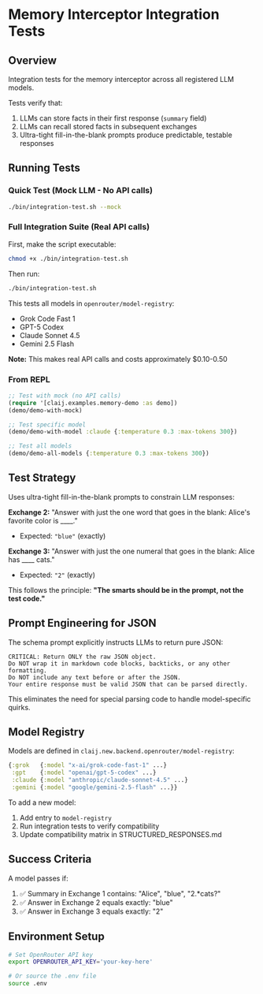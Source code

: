 # Memory Interceptor Integration Tests

## Overview

Integration tests for the memory interceptor across all registered LLM models.

Tests verify that:
1. LLMs can store facts in their first response (`summary` field)
2. LLMs can recall stored facts in subsequent exchanges
3. Ultra-tight fill-in-the-blank prompts produce predictable, testable responses

## Running Tests

### Quick Test (Mock LLM - No API calls)

```bash
./bin/integration-test.sh --mock
```

### Full Integration Suite (Real API calls)

First, make the script executable:
```bash
chmod +x ./bin/integration-test.sh
```

Then run:
```bash
./bin/integration-test.sh
```

This tests all models in `openrouter/model-registry`:
- Grok Code Fast 1
- GPT-5 Codex
- Claude Sonnet 4.5
- Gemini 2.5 Flash

**Note:** This makes real API calls and costs approximately $0.10-0.50

### From REPL

```clojure
;; Test with mock (no API calls)
(require '[claij.examples.memory-demo :as demo])
(demo/demo-with-mock)

;; Test specific model
(demo/demo-with-model :claude {:temperature 0.3 :max-tokens 300})

;; Test all models
(demo/demo-all-models {:temperature 0.3 :max-tokens 300})
```

## Test Strategy

Uses ultra-tight fill-in-the-blank prompts to constrain LLM responses:

**Exchange 2:** "Answer with just the one word that goes in the blank: Alice's favorite color is ____."
- Expected: `"blue"` (exactly)

**Exchange 3:** "Answer with just the one numeral that goes in the blank: Alice has ____ cats."
- Expected: `"2"` (exactly)

This follows the principle: **"The smarts should be in the prompt, not the test code."**

## Prompt Engineering for JSON

The schema prompt explicitly instructs LLMs to return pure JSON:

```
CRITICAL: Return ONLY the raw JSON object.
Do NOT wrap it in markdown code blocks, backticks, or any other formatting.
Do NOT include any text before or after the JSON.
Your entire response must be valid JSON that can be parsed directly.
```

This eliminates the need for special parsing code to handle model-specific quirks.

## Model Registry

Models are defined in `claij.new.backend.openrouter/model-registry`:

```clojure
{:grok   {:model "x-ai/grok-code-fast-1" ...}
 :gpt    {:model "openai/gpt-5-codex" ...}
 :claude {:model "anthropic/claude-sonnet-4.5" ...}
 :gemini {:model "google/gemini-2.5-flash" ...}}
```

To add a new model:
1. Add entry to `model-registry`
2. Run integration tests to verify compatibility
3. Update compatibility matrix in STRUCTURED_RESPONSES.md

## Success Criteria

A model passes if:
1. ✅ Summary in Exchange 1 contains: "Alice", "blue", "2.*cats?"
2. ✅ Answer in Exchange 2 equals exactly: "blue"
3. ✅ Answer in Exchange 3 equals exactly: "2"

## Environment Setup

```bash
# Set OpenRouter API key
export OPENROUTER_API_KEY='your-key-here'

# Or source the .env file
source .env
```
